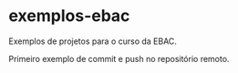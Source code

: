 # exemplos-ebac
Exemplos de projetos para o curso da EBAC.

Primeiro exemplo de commit e push no repositório remoto.
